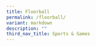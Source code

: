 ```yaml
---
title: Floorball
permalink: /floorball/
variant: markdown
description: ""
third_nav_title: Sports & Games
---
```

